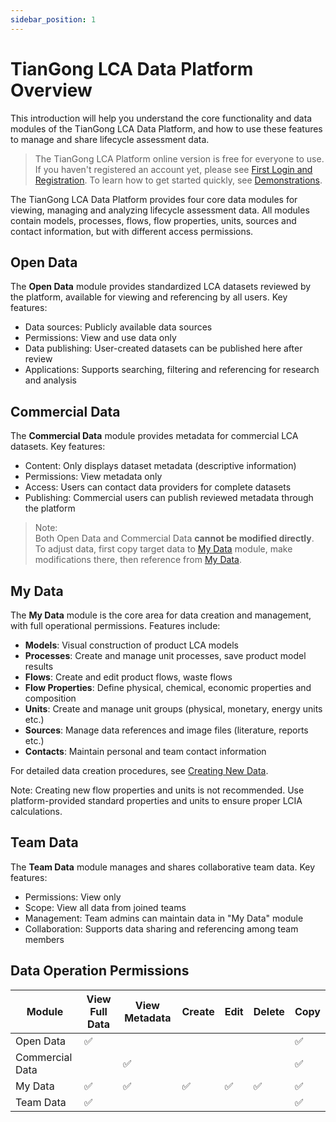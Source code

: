 ```yaml
---
sidebar_position: 1
---
```


# TianGong LCA Data Platform Overview

This introduction will help you understand the core functionality and data modules of the TianGong LCA Data Platform, and how to use these features to manage and share lifecycle assessment data.

> The TianGong LCA Platform online version is free for everyone to use. If you haven't registered an account yet, please see [First Login and Registration](../quick-start/first-login.md). To learn how to get started quickly, see [Demonstrations](../quick-start/demonstrations.md).

The TianGong LCA Data Platform provides four core data modules for viewing, managing and analyzing lifecycle assessment data. All modules contain models, processes, flows, flow properties, units, sources and contact information, but with different access permissions.

## Open Data

The **Open Data** module provides standardized LCA datasets reviewed by the platform, available for viewing and referencing by all users. Key features:

- Data sources: Publicly available data sources
- Permissions: View and use data only
- Data publishing: User-created datasets can be published here after review
- Applications: Supports searching, filtering and referencing for research and analysis

## Commercial Data

The **Commercial Data** module provides metadata for commercial LCA datasets. Key features:

- Content: Only displays dataset metadata (descriptive information)
- Permissions: View metadata only
- Access: Users can contact data providers for complete datasets
- Publishing: Commercial users can publish reviewed metadata through the platform

> Note:  
Both Open Data and Commercial Data **cannot be modified directly**. To adjust data, first copy target data to [My Data](./create-my-data.md) module, make modifications there, then reference from [My Data](./create-my-data.md).

## My Data

The **My Data** module is the core area for data creation and management, with full operational permissions. Features include:

- **Models**: Visual construction of product LCA models
- **Processes**: Create and manage unit processes, save product model results
- **Flows**: Create and edit product flows, waste flows
- **Flow Properties**: Define physical, chemical, economic properties and composition
- **Units**: Create and manage unit groups (physical, monetary, energy units etc.)
- **Sources**: Manage data references and image files (literature, reports etc.)
- **Contacts**: Maintain personal and team contact information

For detailed data creation procedures, see [Creating New Data](./create-my-data.md).

Note: Creating new flow properties and units is not recommended. Use platform-provided standard properties and units to ensure proper LCIA calculations.

## Team Data

The **Team Data** module manages and shares collaborative team data. Key features:

- Permissions: View only
- Scope: View all data from joined teams
- Management: Team admins can maintain data in "My Data" module
- Collaboration: Supports data sharing and referencing among team members

## Data Operation Permissions

| Module | View Full Data | View Metadata | Create | Edit | Delete | Copy |
|--------|----------------|---------------|--------|------|--------|------|
| Open Data |✅|||||✅|
| Commercial Data ||✅||||✅|
| My Data |✅|✅|✅|✅|✅|✅|
| Team Data |✅|||||✅|
